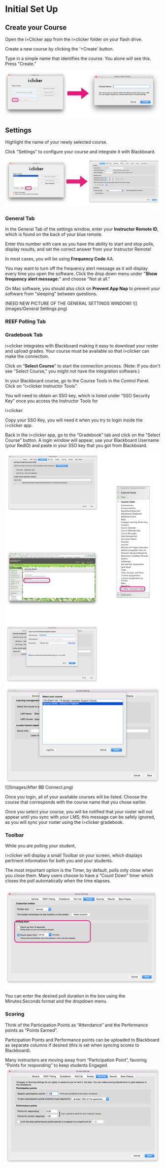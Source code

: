 # Initial Set Up

## Create your Course

Open the i>Clicker app from the i>clicker folder on your flash drive.

Create a new course by clicking the '+Create' button.

Type in a simple name that identifies the course. You alone will see this. Press "Create."

![](images/create_course.png)

## Settings

Highlight the name of your newly selected course.

Click "Settings" to configure your course and integrate it with Blackboard.

![](images/access_settings.png)
### General Tab

In the General Tab of the settings window, enter your **Instructor Remote ID**, which is found on the back of your blue remote.

Enter this number with care as you have the ability to start and stop polls, display results, and set the correct answer from your Instructor Remote!

In most cases, you will be using **Frequency Code** AA. 

You may want to turn off the frequency alert message as it will display every time you open the software.  Click the drop down menu under "**Show frequency alert message:**" and choose "Not at all."

On Mac software, you should also click on **Prevent App Nap** to prevent your software from "sleeping" between questions.

(NEED NEW PICTURE OF THE GENERAL SETTINGS WINDOW)
![](images/General Settings.png)

### REEF Polling Tab



### Gradebook Tab

i>clicker integrates with Blackboard making it easy to download your roster and upload grades. Your course must be available so that i>clicker can make the connection. 

Click on “**Select Course**” to start the connection process. (Note: If you don't see "Select Course," you might not have the integration software.)

In your Blackboard course, go to the Course Tools in the Control Panel. Click on “i>clicker Instructor Tools”.

You will need to obtain an SSO key, which is listed under “SSO Security Key” once you access the Instructor Tools for

i>clicker.

Copy your SSO Key, you will need it when you try to login inside the i>clicker app.

Back in the i>clicker app, go to the “Gradebook” tab and click on the “Select Course” button. A login window will appear, use your Blackboard Username (your RedID) and paste in your SSO key that you got from Blackboard.

![](images/sso_key.png)
![](images/Courses.png)
![](images/After BB Connect.png)

Once you login, all of your available courses will be listed. Choose the course that corresponds with the course name that you chose earlier.

Once you select your course, you will be notified that your roster will not appear until you sync with your LMS; this message can be safely ignored, as you will sync your roster using the i>clicker gradebook.

### Toolbar

While you are polling your student,

i>clicker will display a small Toolbar on your screen, which displays pertinent information for both you and your students.

The most important option is the Timer, by default, polls only close when you close them. Many users choose to have a “Count Down” timer which closes the poll automatically when the time elapses.

![](images/poll_timer.png)

You can enter the desired poll duration in the box using the Minutes:Seconds format and the dropdown menu.

### Scoring

Think of the Participation Points as “Attendance” and the Performance points as “Points Earned”.

Participation Points and Performance points can be uploaded to Blackboard as separate columns if desired (this is set when syncing scores to Blackboard).

Many instructors are moving away from “Participation Point”, favoring “Points for responding” to keep students Engaged.
![](images/Points.png)

